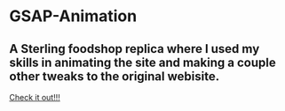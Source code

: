 # GSAP-Animation

## A Sterling foodshop replica where I used my skills in animating the site and making a couple other tweaks to the original webisite. 
[Check it out!!!](https://sterling-choplaif.netlify.app/)